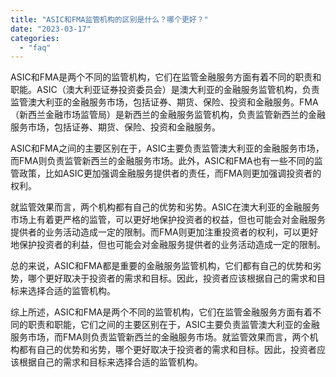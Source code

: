 ```yaml
---
title: "ASIC和FMA监管机构的区别是什么？哪个更好？"
date: "2023-03-17"
categories: 
  - "faq"
---
```


ASIC和FMA是两个不同的监管机构，它们在监管金融服务方面有着不同的职责和职能。ASIC（澳大利亚证券投资委员会）是澳大利亚的金融服务监管机构，负责监管澳大利亚的金融服务市场，包括证券、期货、保险、投资和金融服务。FMA（新西兰金融市场监管局）是新西兰的金融服务监管机构，负责监管新西兰的金融服务市场，包括证券、期货、保险、投资和金融服务。

ASIC和FMA之间的主要区别在于，ASIC主要负责监管澳大利亚的金融服务市场，而FMA则负责监管新西兰的金融服务市场。此外，ASIC和FMA也有一些不同的监管政策，比如ASIC更加强调金融服务提供者的责任，而FMA则更加强调投资者的权利。

就监管效果而言，两个机构都有自己的优势和劣势。ASIC在澳大利亚的金融服务市场上有着更严格的监管，可以更好地保护投资者的权益，但也可能会对金融服务提供者的业务活动造成一定的限制。而FMA则更加注重投资者的权利，可以更好地保护投资者的利益，但也可能会对金融服务提供者的业务活动造成一定的限制。

总的来说，ASIC和FMA都是重要的金融服务监管机构，它们都有自己的优势和劣势，哪个更好取决于投资者的需求和目标。因此，投资者应该根据自己的需求和目标来选择合适的监管机构。

综上所述，ASIC和FMA是两个不同的监管机构，它们在监管金融服务方面有着不同的职责和职能，它们之间的主要区别在于，ASIC主要负责监管澳大利亚的金融服务市场，而FMA则负责监管新西兰的金融服务市场。就监管效果而言，两个机构都有自己的优势和劣势，哪个更好取决于投资者的需求和目标。因此，投资者应该根据自己的需求和目标来选择合适的监管机构。
